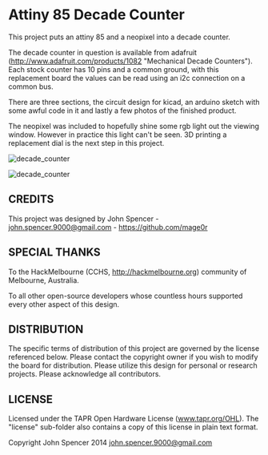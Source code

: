 Attiny 85 Decade Counter
=============

This project puts an attiny 85 and a neopixel into a decade counter.

The decade counter in question is available from adafruit (http://www.adafruit.com/products/1082 "Mechanical Decade Counters").  Each stock counter has 10 pins and a common ground, with this replacement board the values can be read using an i2c connection on a common bus.

There are three sections, the circuit design for kicad, an arduino sketch with some awful code in it and lastly a few photos of the finished product.

The neopixel was included to hopefully shine some rgb light out the viewing window.  However in practice this light can't be seen.  3D printing a replacement dial is the next step in this project.

![decade_counter](https://raw2.github.com/mage0r/decade_counter/master/Photos/2014-04-24%2021.16.53.jpg)

![decade_counter](https://raw2.github.com/mage0r/decade_counter/master/Photos/2014-05-25.%2014.48.05jpg)

CREDITS
------------
This project was designed by John Spencer - john.spencer.9000@gmail.com - https://github.com/mage0r

SPECIAL THANKS
------------

To the HackMelbourne (CCHS, http://hackmelbourne.org) community of Melbourne, Australia.

To all other open-source developers whose countless hours supported every other aspect of this design.

DISTRIBUTION
------------
The specific terms of distribution of this project are governed by the
license referenced below. Please contact the copyright owner if you wish to modify the board for distribution. Please utilize this design for personal or research projects. Please acknowledge all contributors.

LICENSE
-------
Licensed under the TAPR Open Hardware License (www.tapr.org/OHL).
The "license" sub-folder also contains a copy of this license in plain text format.

Copyright John Spencer 2014
john.spencer.9000@gmail.com
